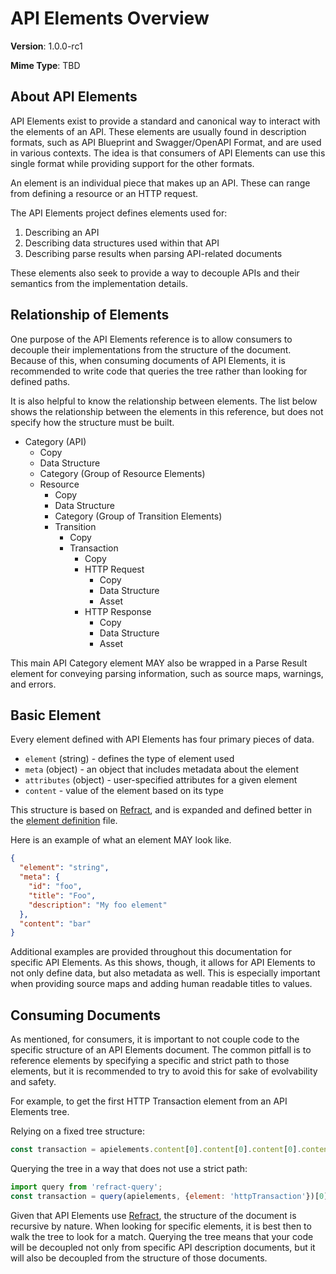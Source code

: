 # API Elements Overview

**Version**: 1.0.0-rc1

**Mime Type**: TBD

## About API Elements

API Elements exist to provide a standard and canonical way to interact with the elements of an API. These elements are usually found in description formats, such as API Blueprint and Swagger/OpenAPI Format, and are used in various contexts. The idea is that consumers of API Elements can use this single format while providing support for the other formats.

An element is an individual piece that makes up an API. These can range from defining a resource or an HTTP request.

The API Elements project defines elements used for:

1. Describing an API
1. Describing data structures used within that API
1. Describing parse results when parsing API-related documents

These elements also seek to provide a way to decouple APIs and their semantics from the implementation details.

## Relationship of Elements

One purpose of the API Elements reference is to allow consumers to decouple their implementations from the structure of the document. Because of this, when consuming documents of API Elements, it is recommended to write code that queries the tree rather than looking for defined paths.

It is also helpful to know the relationship between elements. The list below shows the relationship between the elements in this reference, but does not specify how the structure must be built.

- Category (API)
    - Copy
    - Data Structure
    - Category (Group of Resource Elements)
    - Resource
        - Copy
        - Data Structure
        - Category (Group of Transition Elements)
        - Transition
            - Copy
            - Transaction
                - Copy
                - HTTP Request
                    - Copy
                    - Data Structure
                    - Asset
                - HTTP Response
                    - Copy
                    - Data Structure
                    - Asset

This main API Category element MAY also be wrapped in a Parse Result element for conveying parsing information, such as source maps, warnings, and errors.

## Basic Element

Every element defined with API Elements has four primary pieces of data.

- `element` (string) - defines the type of element used
- `meta` (object) - an object that includes metadata about the element
- `attributes` (object) - user-specified attributes for a given element
- `content` - value of the element based on its type

This structure is based on [Refract][], and is expanded and defined better in the [element definition](./element.definitions.md) file.

Here is an example of what an element MAY look like.

```json
{
  "element": "string",
  "meta": {
    "id": "foo",
    "title": "Foo",
    "description": "My foo element"
  },
  "content": "bar"
}
```

Additional examples are provided throughout this documentation for specific API Elements. As this shows, though, it allows for API Elements to not only define data, but also metadata as well. This is especially important when providing source maps and adding human readable titles to values.

## Consuming Documents

As mentioned, for consumers, it is important to not couple code to the specific structure of an API Elements document. The common pitfall is to reference elements by specifying a specific and strict path to those elements, but it is recommended to try to avoid this for sake of evolvability and safety.

For example, to get the first HTTP Transaction element from an API Elements tree. 

Relying on a fixed tree structure:

```js
const transaction = apielements.content[0].content[0].content[0].content[0].content[0]
```

Querying the tree in a way that does not use a strict path:

```js
import query from 'refract-query';
const transaction = query(apielements, {element: 'httpTransaction'})[0];
```

Given that API Elements use [Refract][], the structure of the document is recursive by nature. When looking for specific elements, it is best then to walk the tree to look for a match. Querying the tree means that your code will be decoupled not only from specific API description documents, but it will also be decoupled from the structure of those documents.

[Refract]: https://github.com/refractproject/refract-spec/blob/master/refract-spec.md
[MSON]: https://github.com/apiaryio/mson
[RFC 2119]: https://datatracker.ietf.org/doc/rfc2119/
